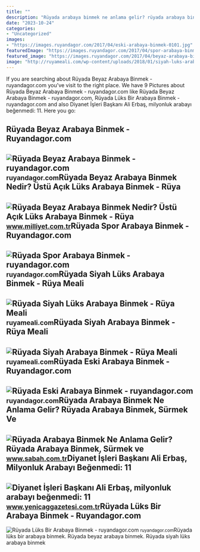 ```yaml
---
title: ""
description: "Rüyada arabaya binmek ne anlama gelir? rüyada arabaya binmek, sürmek ve"
date: "2023-10-24"
categories:
- "Uncategorized"
images:
- "https://images.ruyandagor.com/2017/04/eski-arabaya-binmek-0101.jpg"
featuredImage: "https://images.ruyandagor.com/2017/04/spor-arabaya-binmek-1301.jpg"
featured_image: "https://images.ruyandagor.com/2017/04/beyaz-arabaya-binmek-1344.jpg"
image: "http://ruyameali.com/wp-content/uploads/2018/01/siyah-luks-araba-1.jpg"
---
```


If you are searching about Rüyada Beyaz Arabaya Binmek - ruyandagor.com you've visit to the right place. We have 9 Pictures about Rüyada Beyaz Arabaya Binmek - ruyandagor.com like Rüyada Beyaz Arabaya Binmek - ruyandagor.com, Rüyada Lüks Bir Arabaya Binmek - ruyandagor.com and also Diyanet İşleri Başkanı Ali Erbaş, milyonluk arabayı beğenmedi: 11. Here you go:

Rüyada Beyaz Arabaya Binmek - Ruyandagor.com
--------------------------------------------

 ![Rüyada Beyaz Arabaya Binmek - ruyandagor.com](https://images.ruyandagor.com/2017/04/beyaz-arabaya-binmek-1344.jpg) <small>ruyandagor.com</small>Rüyada Beyaz Arabaya Binmek Nedir? Üstü Açık Lüks Arabaya Binmek - Rüya
-----------------------------------------------------------------------

 ![Rüyada Beyaz Arabaya Binmek Nedir? Üstü Açık Lüks Arabaya Binmek - Rüya](https://i2.milimaj.com/i/milliyet/75/0x410/5fca039955428721204f3764.jpg) <small>www.milliyet.com.tr</small>Rüyada Spor Arabaya Binmek - Ruyandagor.com
-------------------------------------------

 ![Rüyada Spor Arabaya Binmek - ruyandagor.com](https://images.ruyandagor.com/2017/04/spor-arabaya-binmek-1301.jpg) <small>ruyandagor.com</small>Rüyada Siyah Lüks Arabaya Binmek - Rüya Meali
---------------------------------------------

 ![Rüyada Siyah Lüks Arabaya Binmek - Rüya Meali](http://ruyameali.com/wp-content/uploads/2018/01/siyah-luks-araba-1.jpg) <small>ruyameali.com</small>Rüyada Siyah Arabaya Binmek - Rüya Meali
----------------------------------------

 ![Rüyada Siyah Arabaya Binmek - Rüya Meali](http://ruyameali.com/wp-content/uploads/2023/12/siyah-araba-1024x576.jpg) <small>ruyameali.com</small>Rüyada Eski Arabaya Binmek - Ruyandagor.com
-------------------------------------------

 ![Rüyada Eski Arabaya Binmek - ruyandagor.com](https://images.ruyandagor.com/2017/04/eski-arabaya-binmek-0101.jpg) <small>ruyandagor.com</small>Rüyada Arabaya Binmek Ne Anlama Gelir? Rüyada Arabaya Binmek, Sürmek Ve
-----------------------------------------------------------------------

 ![Rüyada Arabaya Binmek Ne Anlama Gelir? Rüyada Arabaya Binmek, Sürmek ve](https://iasbh.tmgrup.com.tr/c5bf4e/752/395/0/56/724/436?u=https://isbh.tmgrup.com.tr/sbh/2021/08/24/ruyada-arabaya-binmek-ne-anlama-gelir-ruyada-arabaya-binmek-ve-gezmek-anlami-nedir-1629812779279.jpg) <small>www.sabah.com.tr</small>Diyanet İşleri Başkanı Ali Erbaş, Milyonluk Arabayı Beğenmedi: 11
-----------------------------------------------------------------

 ![Diyanet İşleri Başkanı Ali Erbaş, milyonluk arabayı beğenmedi: 11](https://cdn.yenicaggazetesi.com.tr/news/2021/12/261220211007447073600.jpg) <small>www.yenicaggazetesi.com.tr</small>Rüyada Lüks Bir Arabaya Binmek - Ruyandagor.com
-----------------------------------------------

 ![Rüyada Lüks Bir Arabaya Binmek - ruyandagor.com](https://images.ruyandagor.com/2017/04/luks-bir-arabaya-binmek-2329.jpg) <small>ruyandagor.com</small>Rüyada lüks bir arabaya binmek. Rüyada beyaz arabaya binmek. Rüyada siyah lüks arabaya binmek

